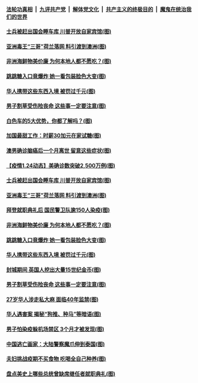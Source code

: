 

####  [法轮功真相](../../../../basic/blob/master/README.md?t=01251401) &nbsp;|&nbsp; [九评共产党](../../../../9ping.md/blob/master/README.md?t=01251401) &nbsp;|&nbsp; [解体党文化](../../../../jtdwh.md/blob/master/README.md?t=01251401)  &nbsp;|&nbsp; [共产主义的终极目的](../../../../gczydzjmd.md/blob/master/README.md?t=01251401) &nbsp;|&nbsp; [魔鬼在统治我们的世界](../../../../mgztzwmdsj.md/blob/master/README.md?t=01251401) 

#### [士兵被赶出国会睡车库 川普开放自家宾馆(图)](../pages/p3/960171.md?t=01251401) 

#### [亚洲毒王“三哥”荷兰落网 料引渡到澳洲(图)](../pages/p3/960151.md?t=01251401) 

#### [非洲海鲜物美价廉 为何本地人都不愿吃？(图)](../pages/p3/959155.md?t=01251401) 

#### [跳跳糖入口竟爆炸 她一看包装脸色大变(图)](../pages/p3/960052.md?t=01251401) 

#### [华人携带这些东西入境 被罚过千元(图)](../pages/p3/959904.md?t=01251401) 

#### [男子割草受伤险丧命 这些事一定要注意(图)](../pages/p3/960008.md?t=01251401) 

#### [白色车的5大优势，你都了解吗？(图)](../pages/p3/960265.md?t=01251401) 

#### [加国最甜工作：时薪30加元在家试糖(图)](../pages/p3/960257.md?t=01251401) 

#### [澳男确诊脑癌后一个月离世 留意这些症状(图)](../pages/p3/960249.md?t=01251401) 


#### [【疫情1.24动态】美确诊数突破2,500万例(图)](../pages/p3/958875.md?t=01251401) 

#### [士兵被赶出国会睡车库 川普开放自家宾馆(图)](../pages/p3/960171.md?t=01251401) 

#### [亚洲毒王“三哥”荷兰落网 料引渡到澳洲(图)](../pages/p3/960151.md?t=01251401) 

#### [拜登就职典礼后 国民警卫队逾150人染疫(图)](../pages/p3/960132.md?t=01251401) 

#### [非洲海鲜物美价廉 为何本地人都不愿吃？(图)](../pages/p3/959155.md?t=01251401) 

#### [跳跳糖入口竟爆炸 她一看包装脸色大变(图)](../pages/p3/960052.md?t=01251401) 

#### [华人携带这些东西入境 被罚过千元(图)](../pages/p3/959904.md?t=01251401) 

#### [封城期间 英国人挖出大量15世纪金币(图)](../pages/p3/960003.md?t=01251401) 

#### [男子割草受伤险丧命 这些事一定要注意(图)](../pages/p3/960008.md?t=01251401) 

#### [27岁华人涉走私大麻 面临40年监禁(图)](../pages/p3/960002.md?t=01251401) 

#### [华人遇害案 揭秘“狗推、种马”等暗语(图)](../pages/p3/959992.md?t=01251401) 

#### [男子怕染疫躲机场禁区 3个月才被发现(图)](../pages/p3/959956.md?t=01251401) 

#### [中国逃亡画家：大陆警察魔爪伸到泰国(图)](../pages/p3/959868.md?t=01251401) 


#### [夫妇挑战疫期不买食物 吃喝全自己种养(图)](../pages/p3/959910.md?t=01251401) 

#### [盘点美史上哪些总统曾缺席继任者就职典礼(图)](../pages/p3/959896.md?t=01251401) 

